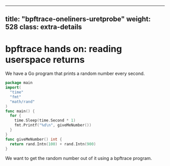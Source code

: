 
---
title:  "bpftrace-oneliners-uretprobe"
weight: 528
class: extra-details
---

# bpftrace hands on: reading userspace returns

We have a Go program that prints a random number every second.
```go
package main
import(
  "time"
  "fmt"
  "math/rand"
)
func main() {
  for {
    time.Sleep(time.Second * 1)
    fmt.Printf("%d\n", giveMeNumber())
  }
}
func giveMeNumber() int {
  return rand.Intn(100) + rand.Intn(900)
}
```
We want to get the random number out of it using a bpftrace program.
